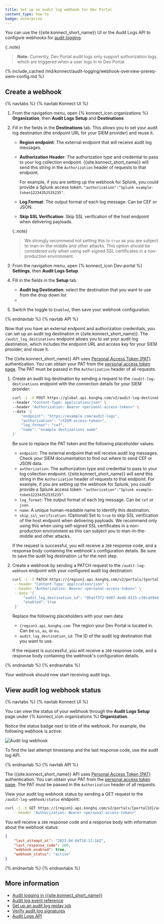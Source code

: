 ```yaml
---
title: Set up an audit log webhook for Dev Portal
content_type: how-to
badge: enterprise
---
```


You can use the {{site.konnect_short_name}} UI or the Audit Logs API to configure webhooks for [audit logging](/konnect/dev-portal/audit-logging/). 

{:.note}
> **Note:** Currently, Dev Portal audit logs only support authorization logs, which are triggered when a user logs in to Dev Portal.

{% include_cached /md/konnect/audit-logging/webhook-overview-prereq-siem-config.md %}


## Create a webhook

{% navtabs %}
{% navtab Konnect UI %}
1. From the navigation menu, open {% konnect_icon organizations %} **Organization**, then **Audit Logs Setup** and **Destinations**
1. Fill in the fields in the **Destinations** tab. This allows you to set your audit log destination (the endpoint URL for your SIEM provider) and reuse it. 
   * **Region endpoint**: The external endpoint that will receive audit log messages. 
   * **Authorization Header**: The authorization type and credential to pass to your log collection endpoint. 
    {{site.konnect_short_name}} will send this string in the `Authorization` header of requests to that endpoint.

     For example, if you are setting up the webhook for Splunk, you could provide a Splunk access token: 
     `"authorization":"Splunk example-token12234352535235"`.
        
    * **Log Format**: The output format of each log message. Can be CEF or JSON.
    * **Skip SSL Verification**: Skip SSL verification of the host endpoint when delivering payloads.

     {:.note}
     > We strongly recommend not setting this to `true` as you are subject to man-in-the-middle and other attacks. This option should be considered only when using self-signed SSL certificates in a non-production environment.
1. From the navigation menu, open {% konnect_icon Dev-portal %} **Settings**, then **Audit Logs Setup**.
1. Fill in the fields in the **Setup** tab.
    * **Audit log Destination**: select the destination that you want to use from the drop down list
    * 
1. Switch the toggle to `Enabled`, then save your webhook configuration.

{% endnavtab %}
{% navtab API %}

Now that you have an external endpoint and authorization credentials, you can set up an audit log destination in {{site.konnect_short_name}}. The `/audit_log_destinations` endpoint allows you to set your audit log destination, which includes the endpoint URL and access key for your SIEM provider, and reuse it. 

The {{site.konnect_short_name}} API uses [Personal Access Token (PAT)](/konnect/api/#authentication) authentication. You can obtain your PAT from the [personal access token page](https://cloud.konghq.com/global/account/tokens). The PAT must be passed in the `Authorization` header of all requests.

1. Create an audit log destination by sending a request to the `/audit-log-destinations` endpoint with the connection details for your SIEM provider:

    ```sh
    curl -i -X POST https://global.api.konghq.com/v2/audit-log-destinations \
    --header "Content-Type: application/json" \
    --header "Authorization: Bearer <personal-access-token>" \
    --data '{
        "endpoint": "https://example.com/audit-logs",
        "authorization": "<SIEM-access-token>",
        "log_format": "cef",
        "name": "example destinations name"
    }'
    ```

    Be sure to replace the PAT token and the following placeholder values:
    * `endpoint`: The external endpoint that will receive audit log messages. Check your SIEM documentation to find out where to send CEF or JSON data.
    * `authorization`: The authorization type and credential to pass to your log collection endpoint. 
    {{site.konnect_short_name}} will send this string in the `Authorization` header of requests to that endpoint. For example, if you are setting up the webhook for Splunk, you could provide a Splunk access token: `"authorization":"Splunk example-token12234352535235"`.
    * `log_format`: The output format of each log message. Can be `cef` or `json`.
    * `name`: A unique human-readable name to identify this destination.
    * `skip_ssl_verification`: (Optional) Set to `true` to skip SSL verification of the host endpoint when delivering payloads. We recommend only using this when using self-signed SSL certificates in a non-production environment as this can subject you to man-in-the-middle and other attacks.

    If the request is successful, you will receive a `200` response code, and a response body containing the webhook's configuration details. Be sure to save the audit log destination `id` for the next step. 

1. Create a webhook by sending a PATCH request to the `/audit-log-webhook` endpoint with your configured audit log destination:

    ```sh
    curl -i -X PATCH https://{region}.api.konghq.com/v2/portals/{portalId}/audit-log-webhook \
     --header "Content-Type: application/json" \
     --header "Authorization: Bearer <personal-access-token>" \
     --data '{
         "audit_log_destination_id": "05atf3f2-9d07-4e46-8115-c58ca594d00e",
         "enabled": true
     }'
    ```

    Replace the following placeholders with your own data:
    * `{region}.api.konghq.com`: The region your Dev Portal is located in. Can be `us`, `au`, or `eu`.
    * `audit_log_destination_id`: The ID of the audit log destination that you want to use.

    If the request is successful, you will receive a `200` response code, and a response body containing the webhook's configuration details.

{% endnavtab %}
{% endnavtabs %}

Your webhook should now start receiving audit logs.

## View audit log webhook status

{% navtabs %}
{% navtab Konnect UI %}

You can view the status of your webhook through the **Audit Logs Setup** page under
{% konnect_icon organizations %} **Organization**.

Notice the status badge next to title of the webhook. For example, the following webhook is active:

![Audit log webhook](/assets/images/products/konnect/audit-logs/konnect-audit-log-webhook.png)

To find the last attempt timestamp and the last response code, use the audit log API.

{% endnavtab %}
{% navtab API %}

The {{site.konnect_short_name}} API uses [Personal Access Token (PAT)](/konnect/api/#authentication) authentication. You can obtain your PAT from the [personal access token page](https://cloud.konghq.com/global/account/tokens). The PAT must be passed in the `Authorization` header of all requests.

View your audit log webhook status by sending a GET request to the `/audit-log-webhook/status` endpoint:

```sh
curl -i -X GET https://{region}.api.konghq.com/v2/portals/{portalId}/audit-log-webhook/status \
    --header "Authorization: Bearer <personal-access-token>"
```

You will receive a `200` response code and a response body with information about the webhook status:

```json
{
    "last_attempt_at": "2023-04-04T18:11:16Z",
    "last_response_code": 200,
    "webhook_enabled": true,
    "webhook_status": "active"
}
```

{% endnavtab %}
{% endnavtabs %}


## More information
* [Audit logging in {{site.konnect_short_name}}](/konnect/dev-portal/audit-logging/)
* [Audit log event reference](/konnect/reference/audit-logs/)
* [Set up an audit log replay job](/konnect/dev-portal/audit-logging/replay-job/)
* [Verify audit log signatures](/konnect/reference/verify-signatures/)
* [Audit Logs API](/konnect/api/audit-logs/latest/)
